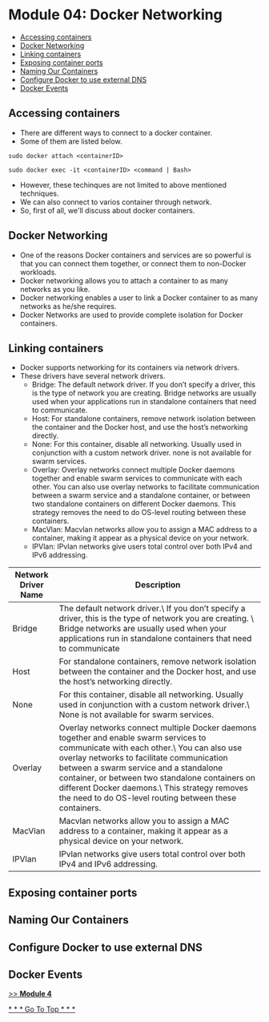 # Module 04: Docker Networking
* [Accessing containers]()
* [Docker Networking]()
* [Linking containers]()
* [Exposing container ports]()
* [Naming Our Containers]()
* [Configure Docker to use external DNS]()
* [Docker Events]()

## Accessing containers
* There are different ways to connect to a docker container.
* Some of them are listed below.
```
sudo docker attach <containerID>
```
```
sudo docker exec -it <containerID> <command | Bash>
```
* However, these techinques are not limited to above mentioned techniques. 
* We can also connect to varios container through network. 
* So, first of all, we'll discuss about docker containers.

## Docker Networking
* One of the reasons Docker containers and services are so powerful is that you can connect them together, or connect them to non-Docker workloads.
* Docker networking allows you to attach a container to as many networks as you like. 
* Docker networking enables a user to link a Docker container to as many networks as he/she requires. 
* Docker Networks are used to provide complete isolation for Docker containers.


## Linking containers
* Docker supports networking for its containers via network drivers. 
* These drivers have several network drivers.
  * Bridge: The default network driver. If you don’t specify a driver, this is the type of network you are creating. Bridge networks are usually used when your applications run in standalone containers that need to communicate.
  * Host: For standalone containers, remove network isolation between the container and the Docker host, and use the host’s networking directly.
  * None: For this container, disable all networking. Usually used in conjunction with a custom network driver. none is not available for swarm services.
  * Overlay: Overlay networks connect multiple Docker daemons together and enable swarm services to communicate with each other. You can also use overlay networks to facilitate communication between a swarm service and a standalone container, or between two standalone containers on different Docker daemons. This strategy removes the need to do OS-level routing between these containers.
  * MacVlan: Macvlan networks allow you to assign a MAC address to a container, making it appear as a physical device on your network.
  * IPVlan: IPvlan networks give users total control over both IPv4 and IPv6 addressing.

| Network Driver Name | Description |
|---|---|
| Bridge | The default network driver.\  If you don’t specify a driver, this is the type of network you are creating. \ Bridge networks are usually used when your applications run in standalone containers that need to communicate |
| Host | For standalone containers, remove network isolation between the container and the Docker host, and use the host’s networking directly. |
| None | For this container, disable all networking. Usually used in conjunction with a custom network driver.\ None is not available for swarm services. |
| Overlay | Overlay networks connect multiple Docker daemons together and enable swarm services to communicate with each other.\ You can also use overlay networks to facilitate communication between a swarm service and a standalone container, or between two standalone containers on different Docker daemons.\ This strategy removes the need to do OS-level routing between these containers. |
| MacVlan | Macvlan networks allow you to assign a MAC address to a container, making it appear as a physical device on your network. |
| IPVlan | IPvlan networks give users total control over both IPv4 and IPv6 addressing. |

## Exposing container ports


## Naming Our Containers


## Configure Docker to use external DNS


## Docker Events





[>> **Module 4**]()

[* * * Go To Top * * * ]()
